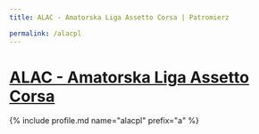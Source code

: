 ```yaml
---
title: ALAC - Amatorska Liga Assetto Corsa | Patromierz

permalink: /alacpl
---
```


# [ALAC - Amatorska Liga Assetto Corsa](https://patronite.pl/alacpl)

{% include profile.md name="alacpl" prefix="a" %}
